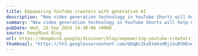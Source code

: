 ```yaml
---
title: Empowering YouTube creators with generative AI
description: "New video generation technology in YouTube Shorts will help millions of people realize their creative vision"
summary: "New video generation technology in YouTube Shorts will help millions of people realize their creative vision"
pubDate: Wed, 18 Sep 2024 14:30:06 +0000
source: DeepMind Blog
url: https://deepmind.google/discover/blog/empowering-youtube-creators-with-generative-ai/
thumbnail: "https://lh3.googleusercontent.com/Q8qBc1kzbYeksHRjsSuR7HEvezKsw3n1fxYlOqLf2sslqDOqYXJOhxyjznZ4cyq1fwNhpyMTMXW0RRrgHweVg6NaCEPnt3ujcFAIe0bVXK_sHka7cLo=w1200-h630-n-nu"
---
```


